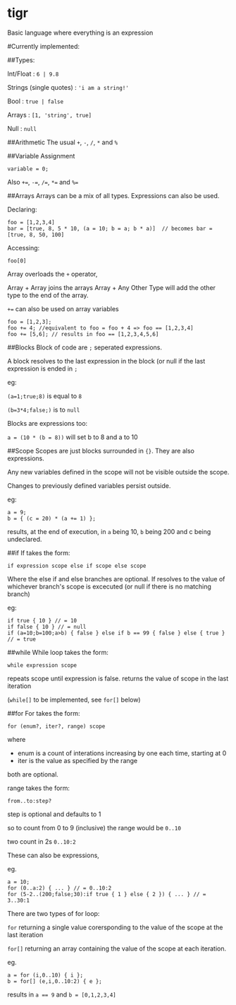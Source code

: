 # tigr
Basic language where everything is an expression

#Currently implemented:

##Types:

Int/Float : `6 | 9.8`

Strings (single quotes) : `'i am a string!'`

Bool : `true | false`

Arrays : `[1, 'string', true]`

Null : `null`

##Arithmetic
The usual `+`, `-`, `/`, `*` and `%`

##Variable Assignment

`variable = 0;`

Also `+=`, `-=`, `/=`, `*=` and `%=`

##Arrays
Arrays can be a mix of all types. Expressions can also be used.

Declaring:

```
foo = [1,2,3,4]
bar = [true, 8, 5 * 10, (a = 10; b = a; b * a)]  // becomes bar = [true, 8, 50, 100]
```

Accessing:

`foo[0]`

Array overloads the `+` operator, 

Array + Array joins the arrays
Array + Any Other Type will add the other type to the end of the array.

`+=` can also be used on array variables

```
foo = [1,2,3];
foo += 4; //equivalent to foo = foo + 4 => foo == [1,2,3,4]
foo += [5,6]; // results in foo == [1,2,3,4,5,6]
```

##Blocks
Block of code are `;` seperated expressions.

A block resolves to the last expression in the block (or null if the last expression is ended in `;`

eg:

`(a=1;true;8)` is equal to `8`

`(b=3*4;false;)` is to `null`

Blocks are expressions too:

`a = (10 * (b = 8))` will set b to 8 and a to 10

##Scope
Scopes are just blocks surrounded in `{}`. They are also expressions.

Any new variables defined in the scope will not be visible outside the scope.

Changes to previously defined variables persist outside.

eg:

```
a = 9;
b = { (c = 20) * (a += 1) };
```

results, at the end of execution, in `a` being 10, `b` being 200 and c being undeclared.

##if
If takes the form:

`if expression scope else if scope else scope`

Where the else if and else branches are optional.
If resolves to the value of whichever branch's scope is excecuted (or null if there is no matching branch)

eg:

```
if true { 10 } // = 10
if false { 10 } // = null
if (a=10;b=100;a>b) { false } else if b == 99 { false } else { true } // = true
```
##while
While loop takes the form:

`while expression scope`

repeats scope until expression is false.
returns the value of scope in the last iteration

(`while[]` to be implemented, see `for[]` below)

##for
For takes the form:

`for (enum?, iter?, range) scope`

where
- enum is a count of interations increasing by one each time, starting at 0
- iter is the value as specified by the range

both are optional.

range takes the form:

`from..to:step?`

step is optional and defaults to 1

so to count from 0 to 9 (inclusive) the range would be `0..10`

two count in 2s `0..10:2`

These can also be expressions, 

eg. 
```
a = 10; 
for (0..a:2) { ... } // = 0..10:2
for (5-2..(200;false;30):if true { 1 } else { 2 }) { ... } // = 3..30:1
```

There are two types of for loop:

`for` returning a single value corersponding to the value of the scope at the last iteration

`for[]` returning an array containing the value of the scope at each iteration.

eg.

```
a = for (i,0..10) { i };
b = for[] (e,i,0..10:2) { e };
```

results in `a == 9` and `b = [0,1,2,3,4]`
